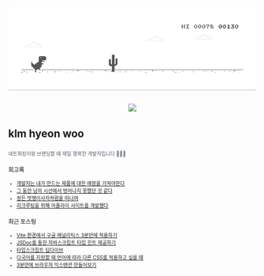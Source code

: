 
<div align="center">
  
# ![dino.gif](./dino.gif)
<img src="https://render.gitanimals.org/farms/{klmhyeonwoo}" height="220"/>

</div>

## klm hyeon woo

<span style="color:#4E5968; font-size:10px;">
네트워킹이랑 브랜딩할 때 제일 행복한 개발자입니다 🏄🏼‍♂️

### 회고록
- [개발자는 내가 만드는 제품에 대한 애정을 가져야한다](https://klmhyeonwooo.tistory.com/122)<br>
- [그 동안 남의 시선에서 벗어나지 못했던 것 같다](https://klmhyeonwooo.tistory.com/65)<br>
- [정든 멋쟁이사자처럼을 떠나며](https://klmhyeonwooo.tistory.com/89)<br>
- [리크루팅을 위해 어플라이 사이트를 개발했다](https://klmhyeonwooo.tistory.com/74)<br>

### 최근 포스팅
- [Vite 환경에서 구글 애널리틱스 3분만에 적용하기](https://klmhyeonwooo.tistory.com/131)<br>
- [JSDoc를 통한 자바스크립트 타입 힌트 제공하기](https://klmhyeonwooo.tistory.com/130)<br>
- [타입스크립트 딥다이브](https://klmhyeonwooo.tistory.com/129)<br>
- [다국어를 지원할 때 언어에 따라 다른 CSS를 적용하고 싶을 때](https://klmhyeonwooo.tistory.com/127)<br>
- [3분만에 브라우저 익스텐션 만들어보기](https://klmhyeonwooo.tistory.com/126)<br>
